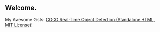## Welcome.

<!--
**iron-hope-shop/iron-hope-shop** is a ✨ _special_ ✨ repository because its `README.md` (this file) appears on your GitHub profile.

Here are some ideas to get you started:

- 🔭 I’m currently working on ...
- 🌱 I’m currently learning ...
- 👯 I’m looking to collaborate on ...
- 🤔 I’m looking for help with ...
- 💬 Ask me about ...
- 📫 How to reach me: ...
- 😄 Pronouns: ...
- ⚡ Fun fact: ...
-->

My Awesome Gists:
[COCO Real-Time Object Detection (Standalone HTML, MIT License)](https://gist.github.com/iron-hope-shop/2b1e80f28388768924f77c3ab8e0fb4c)!
